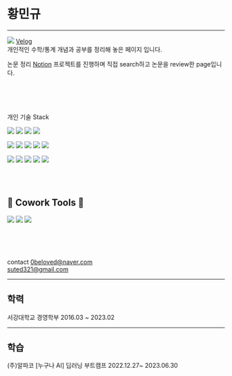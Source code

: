 # 황민규 


---
<img src="https://img.shields.io/badge/Velog-20C997?style=flat-square&logo=velog&logoColor=white"/> [Velog](https://velog.io/@jaban) <br>
개인적인 수학/통계 개념과 공부를 정리해 놓은 페이지 입니다. 

논문 정리 [Notion](https://www.notion.so/6f22a3dd383b4f4893f73c197c52c227?pvs=4)
프로젝트를 진행하며 직접 search하고 논문을 review한 page입니다. 



<br><br><br><br>
개인 기술 Stack 

  <!-- Badge -->
  
  <!-- Language -->
  <img src="https://img.shields.io/badge/HTML-E34F26?style=flat-square&logo=HTML5&logoColor=white"/> <img src="https://img.shields.io/badge/CSS-1572B6?style=flat-square&logo=CSS3&logoColor=white"/> <img src="https://img.shields.io/badge/C%23-239120?style=flat-square&logo=C%20Sharp&logoColor=white"/> <img src="https://img.shields.io/badge/Python-3766AB?style=flat-square&logo=Python&logoColor=white"/>
 
  <!-- Database & Library & Platform -->
<img src="https://img.shields.io/badge/MySQL-4479A1?style=flat-square&logo=MySQL&logoColor=white"/> <img src="https://img.shields.io/badge/Tensorflor-FF6F00?style=flat-square&logo=TensorFlow&logoColor=white"/> <img src="https://img.shields.io/badge/Google%20Colab-F9AB00?style=flat-square&logo=Google%20Colab&logoColor=white"/> <img src="https://img.shields.io/badge/PyTorch-%23EE4C2C.svg?style=for-the-badge&logo=PyTorch&logoColor=white"/> 
<img src="https://img.shields.io/badge/Flask-000000?style=flat-square&logo=flask&logoColor=white"/>
  

  <!-- Develope Tool -->

  <img src="https://img.shields.io/badge/Visual%20Studio%20Code-007ACC?style=flat-square&logo=Visual%20Studio%20Code&logoColor=white"/> <img src="https://img.shields.io/badge/Visual%20Studio-5C2D91?style=flat-square&logo=Visual%20Studio&logoColor=white"/> <img src="https://img.shields.io/badge/Git-F05032?style=flat-square&logo=git&logoColor=white"/> <img src="https://img.shields.io/badge/Amazon AWS-232F3E?style=flat-square&logo=amazonaws&logoColor=white"/>
<img src="https://img.shields.io/badge/Anaconda-44A833?style=flat-square&logo=Anaconda&logoColor=white"/>

  <br/>
  <br/>
  
  ## 🐬 Cowork Tools 🐬
  <p>
    <img src="https://img.shields.io/badge/GitHub-181717?style=flat-square&logo=GitHub&logoColor=white"/>
    <img src="https://img.shields.io/badge/Notion-181717?style=flat-square&logo=Notion&logoColor=white"/>
    <img src="https://img.shields.io/badge/Slack-4A154B?style=flat-square&logo=Slack&logoColor=white"/>

  </p>
  
  <br/>
  <br/>
  <br/>





contact 
0beloved@naver.com <br>
suted321@gmail.com <br> 

 
---
## 학력 

서강대학교 경영학부 2016.03 ~ 2023.02


---

## 학습 

(주)알파코 [누구나 AI]  딥러닝 부트캠프 2022.12.27~ 2023.06.30 


